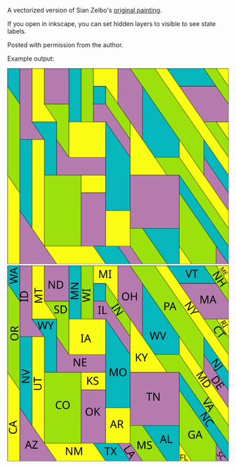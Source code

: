 A vectorized version of Sian Zelbo's [original painting].

If you open in inkscape, you can set hidden layers to visible to see state labels.

Posted with permission from the author.

Example output:

![topological map of the US respecting shared borders](examples/topological-us.png)
![map with state labels](examples/topological-us-key.png)

[original painting]: https://www.1001mathproblems.com/2015/11/topologists-map-of-united-states-to.html
